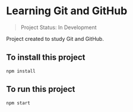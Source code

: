 # Learning Git and GitHub

> Project Status: In Development

Project created to study Git and GitHub.

## To install this project
```
npm install
```

## To run this project
```
npm start
```
